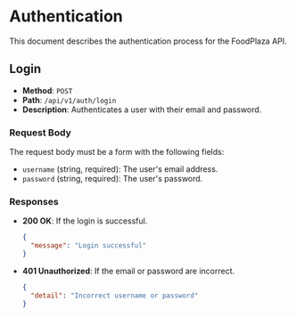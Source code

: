 # Authentication

This document describes the authentication process for the FoodPlaza API.

## Login

- **Method**: `POST`
- **Path**: `/api/v1/auth/login`
- **Description**: Authenticates a user with their email and password.

### Request Body

The request body must be a form with the following fields:

- `username` (string, required): The user's email address.
- `password` (string, required): The user's password.

### Responses

- **200 OK**: If the login is successful.

  ```json
  {
    "message": "Login successful"
  }
  ```

- **401 Unauthorized**: If the email or password are incorrect.

  ```json
  {
    "detail": "Incorrect username or password"
  }
  ```